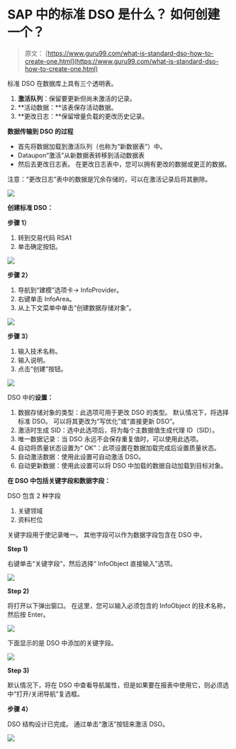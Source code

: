 # SAP 中的标准 DSO 是什么？ 如何创建一个？

> 原文： [https://www.guru99.com/what-is-standard-dso-how-to-create-one.html](https://www.guru99.com/what-is-standard-dso-how-to-create-one.html)

标准 DSO 在数据库上具有三个透明表。

1.  **激活队列**：保留要更新但尚未激活的记录。
2.  **活动数据：**该表保存活动数据。
3.  **更改日志：**保留增量负载的更改历史记录。

**数据传输到 DSO 的过程**

*   首先将数据加载到激活队列（也称为“新数据表”）中。
*   Dataupon“激活”从新数据表转移到活动数据表
*   然后去更改日志表。 在更改日志表中，您可以拥有更改的数据或更正的数据。

注意：“更改日志”表中的数据是冗余存储的，可以在激活记录后将其删除。

[![](img/2ec2d27fcd0de513d14897ff0f4b06a7.png)](/images/sap/SAP_BI/sap_bi_9_1.jpg)

**创建标准 DSO：**

**步骤 1）**

1.  转到交易代码 RSA1
2.  单击确定按钮。

[![](img/a0ada4428cdb8cf45937203ec22ab5f8.png)](/images/sap/SAP_BI/sap_bi_9_2.jpg)

**步骤 2）**

1.  导航到“建模”选项卡-> InfoProvider。
2.  右键单击 InfoArea。
3.  从上下文菜单中单击“创建数据存储对象”。

[![](img/e7d621a12fbbe09506b77a2cedfad68a.png)](/images/sap/SAP_BI/sap_bi_9_3.jpg)

**步骤 3）**

1.  输入技术名称。
2.  输入说明。
3.  点击“创建”按钮。

[![](img/252e7fe13d8e48fc99def34998ff3356.png)](/images/sap/SAP_BI/sap_bi_9_4.jpg)

DSO 中的**设置：**

1.  数据存储对象的类型：此选项可用于更改 DSO 的类型。 默认情况下，将选择标准 DSO。 可以将其更改为“写优化”或“直接更新 DSO”。
2.  激活时生成 SID：选中此选项后，将为每个主数据值生成代理 ID（SID）。
3.  唯一数据记录：当 DSO 永远不会保存重复值时，可以使用此选项。
4.  自动将质量状态设置为“ OK”：此项设置在数据加载完成后设置质量状态。
5.  自动激活数据：使用此设置可自动激活 DSO。
6.  自动更新数据：使用此设置可以将 DSO 中加载的数据自动加载到目标对象。

**在 DSO 中包括关键字段和数据字段：**

DSO 包含 2 种字段

1.  关键领域
2.  资料栏位

关键字段用于使记录唯一。 其他字段可以作为数据字段包含在 DSO 中，

**Step 1)**

右键单击“关键字段”，然后选择“ InfoObject 直接输入”选项。

[![](img/cb1274c0b861d0bfec159ffa5b06dbd4.png)](/images/sap/SAP_BI/sap_bi_9_5.jpg)

**Step 2)**

将打开以下弹出窗口。 在这里，您可以输入必须包含的 InfoObject 的技术名称，然后按 Enter。

[![](img/b1cefc9a30290b61d5009379940c05be.png)](/images/sap/SAP_BI/sap_bi_9_6.jpg)

下面显示的是 DSO 中添加的关键字段。

[![](img/707c3c145789b80897729c4bfabbf51e.png)](/images/sap/SAP_BI/sap_bi_9_7.jpg)

**Step 3)**

默认情况下，将在 DSO 中查看导航属性，但是如果要在报表中使用它，则必须选中“打开/关闭导航”复选框。

**步骤 4）**

DSO 结构设计已完成。 通过单击“激活”按钮来激活 DSO。

[![](img/5b8d86d23e021330f3409458d6f914ec.png)](/images/sap/SAP_BI/sap_bi_9_8.jpg)